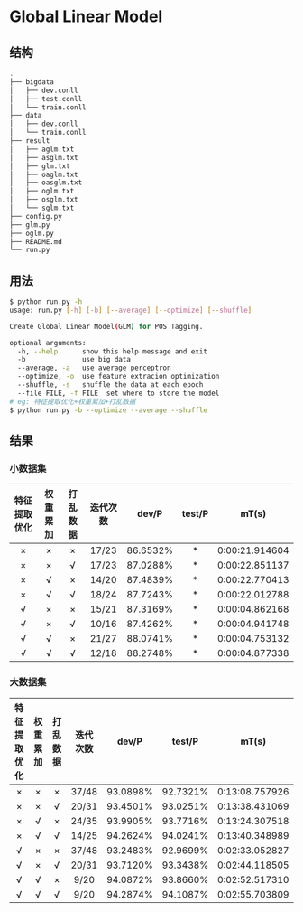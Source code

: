 # Global Linear Model

## 结构

```sh
.
├── bigdata
│   ├── dev.conll
│   ├── test.conll
│   └── train.conll
├── data
│   ├── dev.conll
│   └── train.conll
├── result
│   ├── aglm.txt
│   ├── asglm.txt
│   ├── glm.txt
│   ├── oaglm.txt
│   ├── oasglm.txt
│   ├── oglm.txt
│   ├── osglm.txt
│   └── sglm.txt
├── config.py
├── glm.py
├── oglm.py
├── README.md
└── run.py
```

## 用法

```sh
$ python run.py -h
usage: run.py [-h] [-b] [--average] [--optimize] [--shuffle]

Create Global Linear Model(GLM) for POS Tagging.

optional arguments:
  -h, --help      show this help message and exit
  -b              use big data
  --average, -a   use average perceptron
  --optimize, -o  use feature extracion optimization
  --shuffle, -s   shuffle the data at each epoch
  --file FILE, -f FILE  set where to store the model
# eg: 特征提取优化+权重累加+打乱数据
$ python run.py -b --optimize --average --shuffle 
```

## 结果

### 小数据集

| 特征提取优化 | 权重累加 | 打乱数据 | 迭代次数 |  dev/P   | test/P |     mT(s)      |
| :----------: | :------: | :------: | :------: | :------: | :----: | :------------: |
|      ×       |    ×     |    ×     |  17/23   | 86.6532% |   *    | 0:00:21.914604 |
|      ×       |    ×     |    √     |  17/23   | 87.0288% |   *    | 0:00:22.851137 |
|      ×       |    √     |    ×     |  14/20   | 87.4839% |   *    | 0:00:22.770413 |
|      ×       |    √     |    √     |  18/24   | 87.7243% |   *    | 0:00:22.012788 |
|      √       |    ×     |    ×     |  15/21   | 87.3169% |   *    | 0:00:04.862168 |
|      √       |    ×     |    √     |  10/16   | 87.4262% |   *    | 0:00:04.941748 |
|      √       |    √     |    ×     |  21/27   | 88.0741% |   *    | 0:00:04.753132 |
|      √       |    √     |    √     |  12/18   | 88.2748% |   *    | 0:00:04.877338 |

### 大数据集

| 特征提取优化 | 权重累加 | 打乱数据 | 迭代次数 |  dev/P   |  test/P  |     mT(s)      |
| :----------: | :------: | :------: | :------: | :------: | :------: | :------------: |
|      ×       |    ×     |    ×     |  37/48   | 93.0898% | 92.7321% | 0:13:08.757926 |
|      ×       |    ×     |    √     |  20/31   | 93.4501% | 93.0251% | 0:13:38.431069 |
|      ×       |    √     |    ×     |  24/35   | 93.9905% | 93.7716% | 0:13:24.307518 |
|      ×       |    √     |    √     |  14/25   | 94.2624% | 94.0241% | 0:13:40.348989 |
|      √       |    ×     |    ×     |  37/48   | 93.2483% | 92.9699% | 0:02:33.052827 |
|      √       |    ×     |    √     |  20/31   | 93.7120% | 93.3438% | 0:02:44.118505 |
|      √       |    √     |    ×     |   9/20   | 94.0872% | 93.8660% | 0:02:52.517310 |
|      √       |    √     |    √     |   9/20   | 94.2874% | 94.1087% | 0:02:55.703809 |